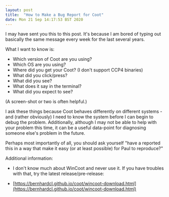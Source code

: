 ```yaml
---
layout: post
title:  "How to Make a Bug Report for Coot"
date: Mon 21 Sep 14:17:53 BST 2020
---
```


I may have sent you this to this post. It's because I am bored of typing out
basically the same message every week for the last several years.

What I want to know is:

- Which version of Coot are you using?
- Which OS are you using?
- Where did you get your Coot? (I don't support CCP4 binaries)
- What did you click/press?
- What did you see?
- What does it say in the terminal?
- What did you expect to see?

(A screen-shot or two is often helpful.)

I ask these things because Coot behaves differently on different systems - and
(rather obviously) I need to know the system before I can begin to debug the
problem. Additionally, although I may not be able to help with your problem this time,
it can be a useful data-point for diagnosing someone else's problem in the future.

Perhaps most importantly of all, you should ask yourself "have a
reported this in a way that make it easy (or at least possible) for
Paul to reproduce?"

Additional information:

- I don't know much about WinCoot and never use it. If you have
troubles with that, try the latest release/pre-release:

- [https://bernhardcl.github.io/coot/wincoot-download.html](https://bernhardcl.github.io/coot/wincoot-download.html)
